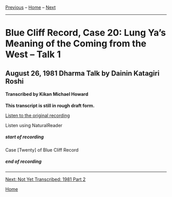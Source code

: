 
[Previous](unfinished-1981-1) – 
[Home](index#blue-cliff-record-case-18) – 
[Next](unfinished-1981-2)

---
# Blue Cliff Record, Case 20: Lung Ya’s Meaning of the Coming from the West – Talk 1
## August 26, 1981 Dharma Talk by Dainin Katagiri Roshi
#### Transcribed by Kikan Michael Howard

**This transcript is still in rough draft form.**

<a href="https://www.mnzencenter.org/the-dainin-katagiri-audio-archive/blue-cliff-record-case-20-lecture-1" target="_blank">Listen to the original recording</a>

<a class="nr-custom-trigger">Listen using NaturalReader</a>

<a name="000"></a>
##### start of recording


Case [Twenty] of Blue Cliff Record




##### end of recording

---
[Next: Not Yet Transcribed: 1981 Part 2](unfinished-1981-2)

[Home](index#blue-cliff-record-case-18)

<script src="https://webreader.naturalreaders.com/nr-webreader.js" defer></script>
<script>
    window.addEventListener("DOMContentLoaded", function() {
        if (typeof NRWebReader != 'undefined') {
            window['NRWebReader'] = new NRWebReader({
            widget_id: "p2syo58kbw"  // DO NOT REMOVE. This is your widget ID for your WebReader
            });
        }
    }); 
</script>
